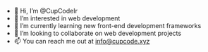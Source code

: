 - 👋 Hi, I’m @CupCodeIr
- 👀 I’m interested in web development
- 🌱 I’m currently learning new front-end development frameworks
- 💞️ I’m looking to collaborate on web development projects
- 📫 You can reach me out at info@cupcode.xyz

<!---
CupCodeIr/CupCodeIr is a ✨ special ✨ repository because its `README.md` (this file) appears on your GitHub profile.
You can click the Preview link to take a look at your changes.
--->
